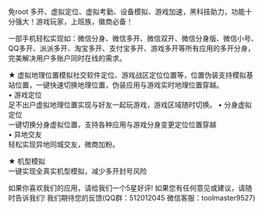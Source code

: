 免root 多开、虚拟定位、虚拟考勤、设备模拟、游戏加速，黑科技助力，功能十分强大！游戏玩家，上班族，徽商必备！

一部手机轻松实现如：微信分身、微信多开、微信双开、微信分身版、微信小号、QQ多开、派派多开、淘宝多开、支付宝多开、游戏多开等所有应用的多开分身，完美解决用户多账户同时在线的需求。

★ 虚拟地理位置模拟社交软件定位、游戏战区定位位置等，位置伪装支持模拟基站位置，一键快速切换地理位置，伪装应用与游戏实时地理位置穿越。
<br>
• 游戏定位<br>
	足不出户虚拟地理位置实现与好友一起玩游戏，游戏区域随时切换。
• 分身虚拟定位<br>
	一键切换分身虚拟位置，支持各种应用与游戏分身变更定位位置穿越<br>
• 异地交友<br>
	轻松实现异地同城交友，微商加粉。<br>

★ 机型模拟<br>
	一键实现全真实机型模拟，减少多开封号风险<br>

如果你喜欢我们的应用，请给我们一个5星好评!
如果您有任何意见或建议，请随时告诉我们! 我们期待您的反馈(QQ群：512012045 微信客服：toolmaster9527)